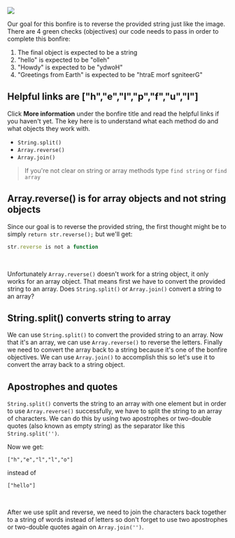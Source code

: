 ![](http://www.foundshit.com/pictures/signs/stressed-desserts.jpg)

Our goal for this bonfire is to reverse the provided string just like the image. There are 4 green checks (objectives) our code needs to pass in order to complete this bonfire:

1. The final object is expected to be a string
2. "hello" is expected to be "olleh"
3. "Howdy" is expected to be "ydwoH"
4. "Greetings from Earth" is expected to be "htraE morf sgniteerG"
&nbsp;

## Helpful links are ["h","e","l","p","f","u","l"]

Click **More information** under the bonfire title and read the helpful links if you haven't yet. The key here is to understand what each method do and what objects they work with.

- `String.split()`
- `Array.reverse()`
- `Array.join()` 
&nbsp;

> If you're not clear on string or array methods type `find string` or `find array`

## Array.reverse() is for array objects and not string objects

Since our goal is to reverse the provided string, the first thought might be to simply `return str.reverse();` but we'll get: 
```js
str.reverse is not a function
```
&nbsp;

Unfortunately `Array.reverse()` doesn't work for a string object, it only works for an array object. That means first we have to convert the provided string to an array. Does `String.split()` or `Array.join()` convert a string to an array? 
&nbsp;

## String.split() converts string to array

We can use `String.split()` to convert the provided string to an array. Now that it's an array, we can use `Array.reverse()` to reverse the letters. Finally we need to convert the array back to a string because it's one of the bonfire objectives. We can use `Array.join()` to accomplish this so let's use it to convert the array back to a string object. 
&nbsp;

## Apostrophes and quotes 

`String.split()` converts the string to an array with one element but in order to use `Array.reverse()` successfully, we have to split the string to an array of characters. We can do this by using two apostrophes or two-double quotes (also known as empty string) as the separator like this `String.split('')`. 

Now we get:

    ["h","e","l","l","o"] 

instead of 

    ["hello"]
&nbsp;

After we use split and reverse, we need to join the characters back together to a string of words instead of letters so don't forget to use two apostrophes or two-double quotes again on `Array.join('')`.
&nbsp;
